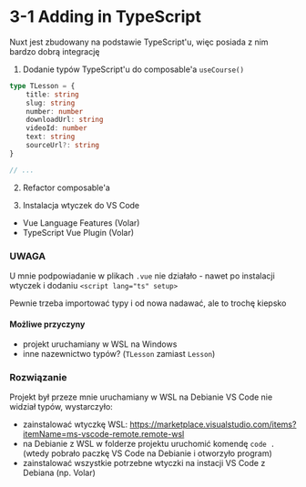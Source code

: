 # 3-1 Adding in TypeScript

Nuxt jest zbudowany na podstawie TypeScript'u, więc posiada z nim bardzo dobrą integrację

1. Dodanie typów TypeScript'u do composable'a `useCourse()`

```ts
type TLesson = {
    title: string
    slug: string
    number: number
    downloadUrl: string
    videoId: number
    text: string
    sourceUrl?: string
}

// ...
```

2. Refactor composable'a

3. Instalacja wtyczek do VS Code
- Vue Language Features (Volar)
- TypeScript Vue Plugin (Volar)

### UWAGA
U mnie podpowiadanie w plikach `.vue` nie działało - nawet po instalacji wtyczek i dodaniu `<script lang="ts" setup>`

Pewnie trzeba importować typy i od nowa nadawać, ale to trochę kiepsko

#### Możliwe przyczyny
- projekt uruchamiany w WSL na Windows
- inne nazewnictwo typów? (`TLesson` zamiast `Lesson`)

### Rozwiązanie
Projekt był przeze mnie uruchamiany w WSL na Debianie
VS Code nie widział typów, wystarczyło:
- zainstalować wtyczkę WSL: https://marketplace.visualstudio.com/items?itemName=ms-vscode-remote.remote-wsl
- na Debianie z WSL w folderze projektu uruchomić komendę `code .` (wtedy pobrało paczkę VS Code na Debianie i otworzyło program)
- zainstalować wszystkie potrzebne wtyczki na instacji VS Code z Debiana (np. Volar)
